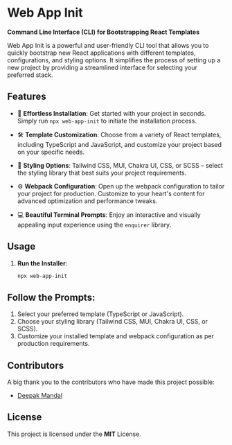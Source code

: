 # Web App Init

**Command Line Interface (CLI) for Bootstrapping React Templates**

Web App Init is a powerful and user-friendly CLI tool that allows you to quickly bootstrap new React applications with different templates, configurations, and styling options. It simplifies the process of setting up a new project by providing a streamlined interface for selecting your preferred stack.

## Features

- 🚀 **Effortless Installation**: Get started with your project in seconds. Simply run `npx web-app-init` to initiate the installation process.
- 🛠 **Template Customization**: Choose from a variety of React templates, including TypeScript and JavaScript, and customize your project based on your specific needs.

- 🎨 **Styling Options**: Tailwind CSS, MUI, Chakra UI, CSS, or SCSS – select the styling library that best suits your project requirements.

- ⚙️ **Webpack Configuration**: Open up the webpack configuration to tailor your project for production. Customize to your heart's content for advanced optimization and performance tweaks.

- 💻 **Beautiful Terminal Prompts**: Enjoy an interactive and visually appealing input experience using the `enquirer` library.

## Usage

1. **Run the Installer**:

   ```bash
   npx web-app-init
   ```

## Follow the Prompts:

1. Select your preferred template (TypeScript or JavaScript).
2. Choose your styling library (Tailwind CSS, MUI, Chakra UI, CSS, or SCSS).
3. Customize your installed template and webpack configuration as per production requirements.

## Contributors

A big thank you to the contributors who have made this project possible:

- [Deepak Mandal](https://github.com/deepumandal)

## License

This project is licensed under the **MIT** License.

